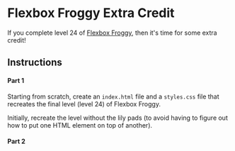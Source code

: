 # Flexbox Froggy Extra Credit

If you complete level 24 of [Flexbox Froggy](https://flexboxfroggy.com/), then it's time for some extra credit!

## Instructions

#### Part 1

Starting from scratch, create an `index.html` file and a `styles.css` file that recreates the final level (level 24) of Flexbox Froggy. 

Initially, recreate the level without the lily pads (to avoid having to figure out how to put one HTML element on top of another).

#### Part 2
